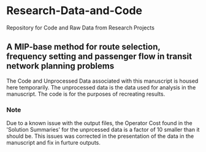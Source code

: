 # Research-Data-and-Code
Repository for Code and Raw Data from Research Projects

## A MIP-base method for route selection, frequency setting and passenger flow in transit network planning problems
The Code and Unprocessed Data associated with this manuscript is housed here temporarily. The unprocessed data is the data used for analysis in the manuscript. The code is for the purposes of recreating results.

### Note
Due to a known issue with the output files, the Operator Cost found in the 'Solution Summaries' for the unprcessed data is a factor of 10 smaller than it should be. This issues was corrected in the presentation of the data in the manuscript and fix in furture outputs.

